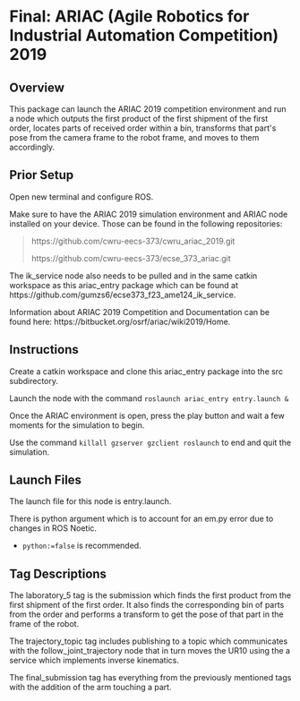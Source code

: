<h1>Final: ARIAC (Agile Robotics for Industrial Automation Competition) 2019</h1>

<h2>Overview</h2>
    <p>This package can launch the ARIAC 2019 competition environment and run a node which outputs the first product of the first shipment of the first order, locates parts of received order within a bin, transforms that part's pose from the camera frame to the robot frame, and moves to them accordingly.</p>

<h2>Prior Setup</h2>
    <p>Open new terminal and configure ROS.</p>
    <p>Make sure to have the ARIAC 2019 simulation environment and ARIAC node installed on your device. Those can be found in the following repositories:</p>
        <blockquote>
            <p><link>https://github.com/cwru-eecs-373/cwru_ariac_2019.git</link></p>
            <p><link>https://github.com/cwru-eecs-373/ecse_373_ariac.git</link></p>
        </blockquote>
    <p>The ik_service node also needs to be pulled and in the same catkin workspace as this ariac_entry package which can be found at <link>https://github.com/gumzs6/ecse373_f23_ame124_ik_service</link>.</p>
    <p>Information about ARIAC 2019 Competition and Documentation can be found here: <link>https://bitbucket.org/osrf/ariac/wiki2019/Home</link>.</p>

<h2>Instructions</h2>
    <p>Create a catkin workspace and clone this ariac_entry package into the src subdirectory.</p>
    <p>Launch the node with the command <code>roslaunch ariac_entry entry.launch &</code> </p>
    <p>Once the ARIAC environment is open, press the play button and wait a few moments for the simulation to begin.</p>
    <p>Use the command <code>killall gzserver gzclient roslaunch</code> to end and quit the simulation.</p>

<h2>Launch Files</h2>
    <p>The launch file for this node is entry.launch.</p>
    <p>There is python argument which is to account for an em.py error due to changes in ROS Noetic.</p>
        <ul>
            <li><code>python:=false</code> is recommended.</li>
        </ul>

<h2>Tag Descriptions</h2>
    <p>The laboratory_5 tag is the submission which finds the first product from the first shipment of the first order. It also finds the corresponding bin of parts from the order and performs a transform to get the pose of that part in the frame of the robot.</p>
    <p>The trajectory_topic tag includes publishing to a topic which communicates with the follow_joint_trajectory node that in turn moves the UR10 using the a service which implements inverse kinematics.</p>
    <p>The final_submission tag has everything from the previously mentioned tags with the addition of the arm touching a part.</p>
